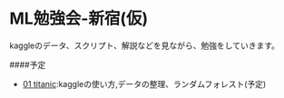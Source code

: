 # ML勉強会-新宿(仮)

kaggleのデータ、スクリプト、解説などを見ながら、勉強をしていきます。

####予定
- [01 titanic](01):kaggleの使い方,データの整理、ランダムフォレスト(予定)
